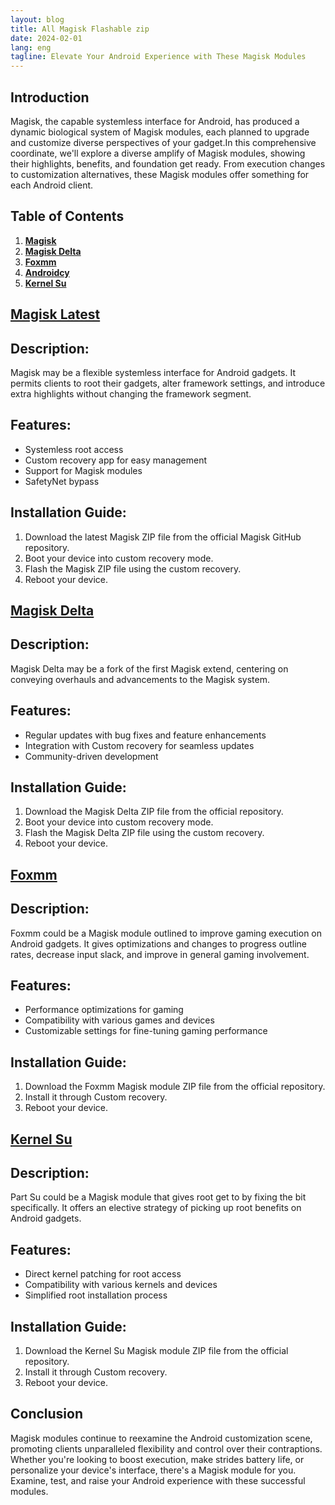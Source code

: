 ```yaml
---
layout: blog
title: All Magisk Flashable zip
date: 2024-02-01
lang: eng
tagline: Elevate Your Android Experience with These Magisk Modules
---
```


## Introduction

Magisk, the capable systemless interface for Android, has produced a dynamic biological system of Magisk modules, each planned to upgrade and customize diverse perspectives of your gadget.In this comprehensive coordinate, we'll explore a diverse amplify of Magisk modules, showing their highlights, benefits, and foundation get ready. From execution changes to customization alternatives, these Magisk modules offer something for each Android client. 

## Table of Contents

1. **[Magisk](#magisk)**
2. **[Magisk Delta](#magisk-delta)**
3. **[Foxmm](#foxmm)**
4. **[Androidcy](#androidcy)**
5. **[Kernel Su](#kernel-su)**

<!-- Add more sections as needed -->

## [Magisk Latest](https://github.com/magiskzip/magiskzip.github.io/raw/main/_files/Magisk-v26.4.apk)



## Description:
Magisk may be a flexible systemless interface for Android gadgets. It permits clients to root their gadgets, alter framework settings, and introduce extra highlights without changing the framework segment.
 

## Features:
- Systemless root access
- Custom recovery app for easy management
- Support for Magisk modules
- SafetyNet bypass

## Installation Guide:
1. Download the latest Magisk ZIP file from the official Magisk GitHub repository.
2. Boot your device into custom recovery mode.
3. Flash the Magisk ZIP file using the custom recovery.
4. Reboot your device.

## [Magisk Delta](https://github.com/magiskzip/magiskzip.github.io/raw/main/_files/app-debug-lite.apk)



## Description:
Magisk Delta may be a fork of the first Magisk extend, centering on conveying overhauls and advancements to the Magisk system. 

## Features:
- Regular updates with bug fixes and feature enhancements
- Integration with Custom recovery for seamless updates
- Community-driven development

## Installation Guide:
1. Download the Magisk Delta ZIP file from the official repository.
2. Boot your device into custom recovery mode.
3. Flash the Magisk Delta ZIP file using the custom recovery.
4. Reboot your device.

## [Foxmm](https://github.com/magiskzip/magiskzip.github.io/raw/main/_files/app-default-arm64-v8a-release.apk)



## Description:
Foxmm could be a Magisk module outlined to improve gaming execution on Android gadgets. It gives optimizations and changes to progress outline rates, decrease input slack, and improve in general gaming involvement. 
## Features:
- Performance optimizations for gaming
- Compatibility with various games and devices
- Customizable settings for fine-tuning gaming performance

## Installation Guide:
1. Download the Foxmm Magisk module ZIP file from the official repository.
2. Install it through Custom recovery.
3. Reboot your device.

## [Kernel Su](https://github.com/magiskzip/magiskzip.github.io/raw/main/_files/android12-5.10.101_2022-05-boot-gz.img.gz)



## Description:
Part Su could be a Magisk module that gives root get to by fixing the bit specifically. It offers an elective strategy of picking up root benefits on Android gadgets. 

## Features:
- Direct kernel patching for root access
- Compatibility with various kernels and devices
- Simplified root installation process

## Installation Guide:
1. Download the Kernel Su Magisk module ZIP file from the official repository.
2. Install it through Custom recovery.
3. Reboot your device.

## Conclusion

Magisk modules continue to reexamine the Android customization scene, promoting clients unparalleled flexibility and control over their contraptions. Whether you're looking to boost execution, make strides battery life, or personalize your device's interface, there's a Magisk module for you. Examine, test, and raise your Android experience with these successful modules. 

